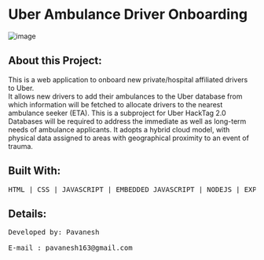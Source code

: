 # Uber Ambulance Driver Onboarding
![image](https://user-images.githubusercontent.com/79566726/161421949-cd2c470c-c2fc-4861-9b59-c2d59b58c872.png)

<!-- <img src="https://user-images.githubusercontent.com/79566726/148944118-42228985-e29d-4c7a-9bdf-4c0581d0ee14.png"></img> -->


<h2>About this Project: </h2>

This is a web application to onboard new private/hospital affiliated drivers to Uber.  <br>
It allows new drivers to add their ambulances to the Uber database from which information will be fetched to allocate drivers to the nearest ambulance seeker (ETA). This is a subproject for Uber HackTag 2.0<br>
Databases will be required to address the immediate as well as long-term needs of ambulance applicants. 
It adopts a hybrid cloud model, with physical data assigned to areas with geographical proximity to an event of trauma.




<h2>Built With: </h2>
<pre>HTML | CSS | JAVASCRIPT | EMBEDDED JAVASCRIPT | NODEJS | EXPRESS | MONGODB  </pre>

<h2>Details:</h2>
<pre>
Developed by: Pavanesh <br>
E-mail : pavanesh163@gmail.com <br>

</pre>
